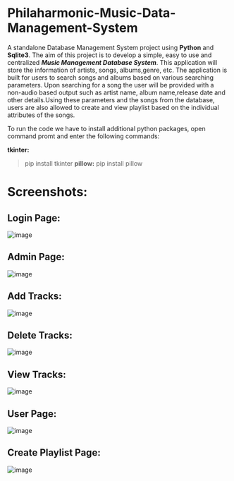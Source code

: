 # Philaharmonic-Music-Data-Management-System
A standalone Database Management System project using **Python** and **Sqlite3**. The aim of this project is to develop a simple, easy to use and centralized ***Music Management Database System***.
This application will store the information of  artists, songs, albums,genre, etc. The application is built for users to search songs and albums based on various searching parameters. Upon searching for a song the user will be provided with a non-audio based output such as artist name, album name,release date and other details.Using these parameters and the songs from the database, users are also allowed to create and view playlist based on the individual attributes of the songs.

To run the code we have to install additional python packages,
open command promt and enter the following commands:

**tkinter:**
>pip install tkinter
**pillow:**
>pip install pillow
# Screenshots:

## Login Page:

![image](https://user-images.githubusercontent.com/81019807/212527863-fd29e6ed-dbb7-40b6-a327-939d051cce41.png)


## Admin Page:

![image](https://user-images.githubusercontent.com/81019807/212527900-4b3ba088-76f6-4216-8b57-dc6a31ab5b09.png)


## Add Tracks:

![image](https://user-images.githubusercontent.com/81019807/212527954-0b251df4-f71e-4c43-83fc-0855f73ea0f4.png)


## Delete Tracks:

![image](https://user-images.githubusercontent.com/81019807/212527979-3435d0d9-86f5-411e-bf99-aa7f64d0c495.png)


## View Tracks:

![image](https://user-images.githubusercontent.com/81019807/212528003-47443e96-8ca6-4eba-8e49-f7ea1f33ec4b.png)


## User Page:

![image](https://user-images.githubusercontent.com/81019807/212528043-a51dfb64-9a87-461b-bb9a-63b3c2b6548d.png)


## Create Playlist Page:

![image](https://user-images.githubusercontent.com/81019807/212528071-27562e9f-e852-49ac-a8a8-db772c412a15.png)
